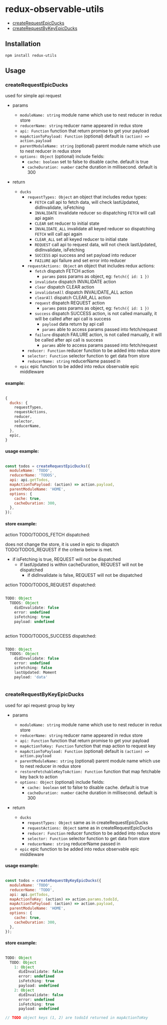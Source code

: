 # redux-observable-utils

* [createRequestEpicDucks](#createrequestepicducks)
* [createRequestByKeyEpicDucks](#createrequestbykeyepicducks)

## Installation 

`npm install redux-utils`

## Usage 

### createRequestEpicDucks

used for simple api request

* params 
  * `moduleName: string` module name which use to nest reducer in redux store
  * `reducerName: string` reducer name appeared in redux store
  * `api: Function` function that return promise to get your payload
  * `mapActionToPayload: Function` (optional) default is `(action) => action.payload`
  * `parentModuleName: string` (optional) parent module name which use to nest reducer in redux store
  * `options: Object` (optional) include fields:
    * `cache: boolean` set to false to disable cache. default is true
    * `cacheDuration: number` cache duration in millisecond. default is 300
    
* return
  * `ducks`
    * `requestTypes: Object` an object that includes redux types:
      * `FETCH` call api to fetch data, will check lastUpdated, didInvalidate, isFetching
      * `INVALIDATE` invalidate reducer so dispatching `FETCH` will call api again
      * `CLEAR` set reducer to initial state
      * `INVALIDATE_ALL` invalidate all keyed reducer so dispatching `FETCH` will call api again
      * `CLEAR_ALL` set all keyed reducer to initial state
      * `REQUEST` call api to request data, will not check lastUpdated, didInvalidate, isFetching
      * `SUCCESS` api success and set payload into reducer
      * `FAILURE` api failure and set error into reducer
    * `requestActions: Object` an object that includes redux actions:
      * `fetch` dispatch FETCH action
        * `params` pass params as object, eg: `fetch({ id: 1 })`
      * `invalidate` dispatch INVALIDATE action
      * `clear` dispatch CLEAR action
      * `invalidateAll` dispatch INVALIDATE_ALL action
      * `clearAll` dispatch CLEAR_ALL action
      * `request` dispatch REQUEST action
        * `params` pass params as object, eg: `fetch({ id: 1 })`
      * `success` dispatch SUCCESS action, is not called manually, it will be called after api call is success
        * `payload` data return by api call
        * `params` able to access params passed into fetch/request
      * `failure` dispatch FAILURE action, is not called manually, it will be called after api call is success
        * `params` able to access params passed into fetch/request
     * `reducer: Function` reducer function to be added into redux store
     * `selector: Function` selector function to get data from store
     * `reducerName: string` reducerName passed in 
  * `epic` epic function to be added into redux observable epic middleware
  
#### example: 

```javascript

{
  ducks: {
    requestTypes,
    requestActions,
    reducer,
    selector,
    reducerName,
  },
  epic,
}

```
  
#### usage example: 

```javascript

const todos = createRequestEpicDucks({
  moduleName: 'TODO',
  reducerName: 'TODOS',
  api: api.getTodos,
  mapActionToPayload: (action) => action.payload,
  parentModuleName: 'HOME',
  options: {
    cache: true,
    cacheDuration: 300,
  },
});

```

#### store example: 


action TODO/TODOS_FETCH dispatched: 

does not change the store, it is used in epic to dispatch TODO/TODOS_REQUEST if the criteria below is met.

* if isFetching is true, REQUEST will not be dispatched
  * if lastUpdated is within cacheDuration, REQUEST will not be dispatched
    * if didInvalidate is false, REQUEST will not be dispatched


action TODO/TODOS_REQUEST dispatched:

```javascript

TODO: Object
  TODOS: Object
    didInvalidate: false
    error: undefined
    isFetching: true
    payload: undefined
  

```

action TODO/TODOS_SUCCESS dispatched:

```javascript

TODO: Object
  TODOS: Object
    didInvalidate: false
    error: undefined
    isFetching: false
    lastUpdated: Moment
    payload: 'data'
  

```


### createRequestByKeyEpicDucks

used for api request group by key

* params 
  * `moduleName: string` module name which use to nest reducer in redux store
  * `reducerName: string` reducer name appeared in redux store
  * `api: Function` function that return promise to get your payload
  * `mapActionToKey: Function` function that map action to request key
  * `mapActionToPayload: Function` (optional) default is `(action) => action.payload`
  * `parentModuleName: string` (optional) parent module name which use to nest reducer in redux store
  * `restoreFetchableKeyToAction: Function` function that map fetchable key back to action
  * `options: Object` (optional) include fields:
    * `cache: boolean` set to false to disable cache. default is true
    * `cacheDuration: number` cache duration in millisecond. default is 300
    
* return
  * `ducks`
    * `requestTypes: Object` same as in createRequestEpicDucks
    * `requestActions: Object` same as in createRequestEpicDucks
    * `reducer: Function` reducer function to be added into redux store
    * `selector: Function` selector function to get data from store
    * `reducerName: string` reducerName passed in 
  * `epic` epic function to be added into redux observable epic middleware
  
#### usage example: 

```javascript

const todos = createRequestByKeyEpicDucks({
  moduleName: 'TODO',
  reducerName: 'TODO',
  api: api.getTodos,
  mapActionToKey: (action) => action.params.todoId,
  mapActionToPayload: (action) => action.payload,
  parentModuleName: 'HOME',
  options: {
    cache: true,
    cacheDuration: 300,
  },
});

```

#### store example: 


```javascript

TODO: Object
  TODO: Object
    1: Object
      didInvalidate: false
      error: undefined
      isFetching: true
      payload: undefined
    2: Object
      didInvalidate: false
      error: undefined
      isFetching: true
      payload: undefined

// TODO object keys (1, 2) are todoId returned in mapActionToKey
```
